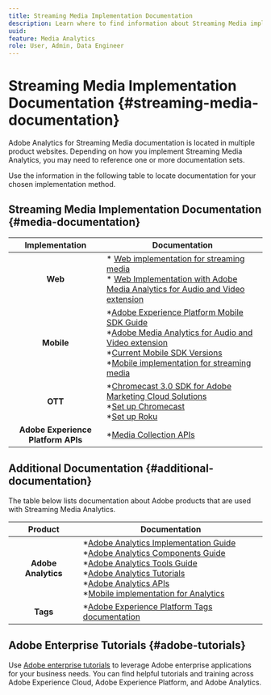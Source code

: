 ```yaml
---
title: Streaming Media Implementation Documentation
description: Learn where to find information about Streaming Media implementations.
uuid:
feature: Media Analytics
role: User, Admin, Data Engineer
---
```


# Streaming Media Implementation Documentation {#streaming-media-documentation}

Adobe Analytics for Streaming Media documentation is located in multiple product websites. Depending on how you implement Streaming Media Analytics, you may need to reference one or more documentation sets.

Use the information in the following table to locate documentation for your chosen implementation method.

## Streaming Media Implementation Documentation {#media-documentation}

| Implementation | Documentation  |
|:-----------------------:|----------------|
| **Web** | * [Web implementation for streaming media](/help/implementation/media-sdk/setup/web-implementation.md) <br>* [Web Implementation with Adobe Media Analytics  for Audio and Video extension ](https://experienceleague.adobe.com/docs/experience-platform/tags/extensions/adobe/media-analytics-3x/overview.html?lang=en) |
| **Mobile**      | *[Adobe Experience Platform Mobile SDK Guide](https://aep-sdks.gitbook.io/docs/) <br> *[Adobe Media Analytics for Audio and Video extension](https://aep-sdks.gitbook.io/docs/using-mobile-extensions/adobe-media-analytics)<br> *[Current Mobile SDK Versions](https://aep-sdks.gitbook.io/docs/resources/upgrading-to-aep/current-sdk-versions) <br> *[Mobile implementation for streaming media](/help/implementation/media-sdk/setup/mobile-implementation.md)| |  |
| **OTT**    | *[Chromecast 3.0 SDK for Adobe Marketing Cloud Solutions](https://adobe-marketing-cloud.github.io/media-sdks/reference/chromecast/)<br> *[Set up Chromecast](/help/implementation/media-sdk/setup/set-up-chromecast.md)<br> *[Set up Roku](/help/implementation/media-sdk/setup/set-up-roku.md) |
| **Adobe Experience Platform APIs**  | *[Media Collection APIs](/help/implementation/media-collection-api/mc-api-overview.md)|

## Additional Documentation {#additional-documentation}

The table below lists documentation about Adobe products that are used with Streaming Media Analytics.

| Product | Documentation  |
|:-----------------------:|----------------|
| **Adobe Analytics**    | *[Adobe Analytics Implementation Guide](https://experienceleague.adobe.com/docs/analytics/implementation/home.html?lang=en)<br>  *[Adobe Analytics Components Guide](https://experienceleague.adobe.com/docs/analytics/components/home.html?lang=en)<br> *[Adobe Analytics Tools Guide](https://experienceleague.adobe.com/docs/analytics/analyze/home.html?lang=en)<br> *[Adobe Analytics Tutorials](https://experienceleague.adobe.com/docs/analytics.html?lang=en#tutorials) <br> *[Adobe Analytics APIs](https://developer.adobe.com/analytics-apis/docs/2.0/)<br> *[Mobile implementation for Analytics](https://aep-sdks.gitbook.io/docs/using-mobile-extensions/adobe-analytics)|
| **Tags**      | *[Adobe Experience Platform Tags documentation](https://experienceleague.adobe.com/docs/experience-platform/tags/home.html) |

## Adobe Enterprise Tutorials {#adobe-tutorials}

Use [Adobe enterprise tutorials](https://experienceleague.adobe.com/docs/home-tutorials.html) to leverage Adobe enterprise applications for your business needs. You can find helpful tutorials and training across Adobe Experience Cloud, Adobe Experience Platform, and Adobe Analytics.
